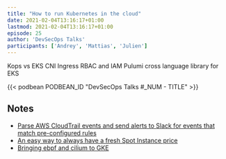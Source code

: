 ```yaml
---
title: "How to run Kubernetes in the cloud"
date: 2021-02-04T13:16:17+01:00
lastmod: 2021-02-04T13:16:17+01:00
episode: 25
author: 'DevSecOps Talks'
participants: ['Andrey', 'Mattias', 'Julien']
---
```




Kops vs EKS
CNI
Ingress
RBAC and IAM
Pulumi cross language library for EKS
<!--more-->

<!-- Player -->

{{< podbean PODBEAN_ID "DevSecOps Talks #_NUM - TITLE" >}}

## Notes

- [Parse AWS CloudTrail events and send alerts to Slack for events that match pre-configured rules](https://github.com/fivexl/terraform-aws-cloudtrail-to-slack)
- [An easy way to always have a fresh Spot Instance price](https://github.com/fivexl/terraform-aws-ec2-spot-price)
- [Bringing ebpf and cilium to GKE](https://cloud.google.com/blog/products/containers-kubernetes/bringing-ebpf-and-cilium-to-google-kubernetes-engine)